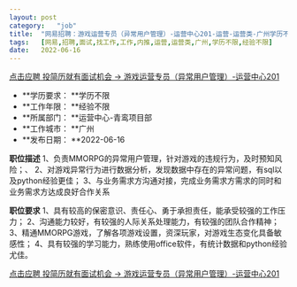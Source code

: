 ```yaml
---
layout:	post
category:	"job"
title:	"网易招聘：游戏运营专员（异常用户管理）-运营中心201-运营-运营类-广州学历不限经验不限"
tags:	[网易,招聘,面试,找工作,工作,内推,运营,运营类,广州,学历不限,经验不限]
date:	2022-06-16
---
```


[点击应聘 投简历就有面试机会 -> 游戏运营专员（异常用户管理）-运营中心201](http://mobile.bole.netease.com/bole/boleDetail?id=40250&employeeId=346f03c3cda5f04c&key=all)



- **学历要求： **学历不限
- **工作年限： **经验不限
- **所属部门： **运营中心-青鸾项目部
- **工作城市： **广州
- **发布日期： **2022-06-16



**职位描述**
1、负责MMORPG的异常用户管理，针对游戏的违规行为，及时预知风险；、
2、对游戏异常行为进行数据分析，发现数据中存在的异常问题，有sql以及python经验更佳；
3、与业务需求方沟通对接，完成业务需求方需求的同时和业务需求方达成良好合作关系



**职位要求**
1、具有较高的保密意识、责任心、勇于承担责任，能承受较强的工作压力；
2、沟通能力较好，有较强的人际关系处理能力，有较强的团队合作精神；
3、精通MMORPG游戏，了解各项游戏设置，资深玩家，对游戏生态变化具备敏感性；
4、具有较强的学习能力，熟练使用office软件，有统计数据和python经验尤佳。



[点击应聘 投简历就有面试机会 -> 游戏运营专员（异常用户管理）-运营中心201](http://mobile.bole.netease.com/bole/boleDetail?id=40250&employeeId=346f03c3cda5f04c&key=all)